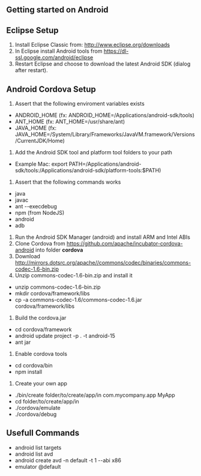 Getting started on Android
--------------------------

Eclipse Setup
-------------

1. Install Eclipse Classic from: http://www.eclipse.org/downloads
1. In Eclipse install Android tools from https://dl-ssl.google.com/android/eclipse
1. Restart Eclipse and choose to download the latest Android SDK (dialog
   after restart).

Android Cordova Setup
---------------------

1. Assert that the following enviroment variables exists
 * ANDROID_HOME (fx: ANDROID_HOME=/Applications/android-sdk/tools)
 * ANT_HOME (fx: ANT_HOME=/usr/share/ant)
 * JAVA_HOME (fx: JAVA_HOME=/System/Library/Frameworks/JavaVM.framework/Versions/CurrentJDK/Home)
1. Add the Android SDK tool and platform tool folders to your path 
 * Example Mac: export PATH=/Applications/android-sdk/tools:/Applications/android-sdk/platform-tools:$PATH)
1. Assert that the following commands works 
 * java
 * javac
 * ant --execdebug
 * npm (from NodeJS)
 * android
 * adb 
1. Run the Android SDK Manager (android) and install ARM and Intel ABIs
1. Clone Cordova from https://github.com/apache/incubator-cordova-android into folder **cordova**
1. Download http://mirrors.dotsrc.org/apache//commons/codec/binaries/commons-codec-1.6-bin.zip
1. Unzip commons-codec-1.6-bin.zip and install it
 * unzip commons-codec-1.6-bin.zip
 * mkdir cordova/framework/libs
 * cp -a commons-codec-1.6/commons-codec-1.6.jar cordova/framework/libs
1. Build the cordova.jar
 * cd cordova/framework
 * android update project -p . -t android-15
 * ant jar
1. Enable cordova tools
 * cd cordova/bin
 * npm install
1. Create your own app
 * ./bin/create folder/to/create/app/in com.mycompany.app MyApp
 * cd folder/to/create/app/in
 * ./cordova/emulate
 * ./cordova/debug
 
Usefull Commands
----------------
* android list targets
* android list avd 
* android create avd -n default -t 1 --abi x86
* emulator @default
